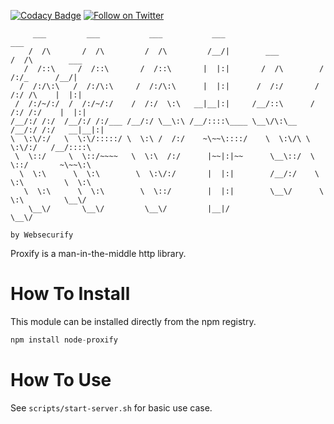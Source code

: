 [![Codacy Badge](https://api.codacy.com/project/badge/Grade/34b34962dc954cd4a607c70347680e0b)](https://www.codacy.com/app/Websecurify/node-proxify?utm_source=github.com&amp;utm_medium=referral&amp;utm_content=websecurify/node-proxify&amp;utm_campaign=Badge_Grade)
[![Follow on Twitter](https://img.shields.io/twitter/follow/websecurify.svg?logo=twitter)](https://twitter.com/websecurify)

	
	     ___         ___           ___           ___                       ___               
	    /  /\       /  /\         /  /\         /__/|        ___          /  /\        ___   
	   /  /::\     /  /::\       /  /::\       |  |:|       /  /\        /  /:/_      /__/|  
	  /  /:/\:\   /  /:/\:\     /  /:/\:\      |  |:|      /  /:/       /  /:/ /\    |  |:|  
	 /  /:/~/:/  /  /:/~/:/    /  /:/  \:\   __|__|:|     /__/::\      /  /:/ /:/    |  |:|  
	/__/:/ /:/  /__/:/ /:/___ /__/:/ \__\:\ /__/::::\____ \__\/\:\__  /__/:/ /:/   __|__|:|  
	\  \:\/:/   \  \:\/:::::/ \  \:\ /  /:/    ~\~~\::::/    \  \:\/\ \  \:\/:/   /__/::::\  
	 \  \::/     \  \::/~~~~   \  \:\  /:/      |~~|:|~~      \__\::/  \  \::/       ~\~~\:\ 
	  \  \:\      \  \:\        \  \:\/:/       |  |:|        /__/:/    \  \:\         \  \:\
	   \  \:\      \  \:\        \  \::/        |  |:|        \__\/      \  \:\         \__\/
	    \__\/       \__\/         \__\/         |__|/                     \__\/               
	
	by Websecurify
	

Proxify is a man-in-the-middle http library.

# How To Install

This module can be installed directly from the npm registry.

```js
npm install node-proxify
```

# How To Use

See `scripts/start-server.sh` for basic use case.
